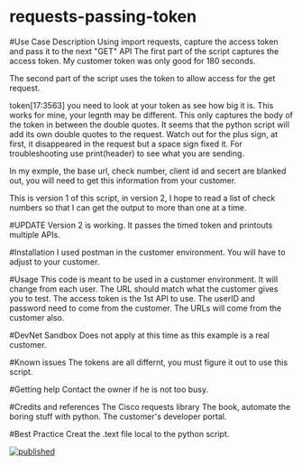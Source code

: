 # requests-passing-token
#Use Case Description
Using import requests, capture the access token and pass it to the next "GET" API 
The first part of the script captures the access token. My customer token was only good for 180 seconds. 

The second part of the script uses the token to allow access for the get request.

token[17:3563] you need to look at your token as see how big it is. This works for mine, your legnth may be different. This only captures the body of the token in between the double quotes. It seems that the python script will add its own double quotes to the request. Watch out for the plus sign, at first, it disappeared in the request but a space sign fixed it. For troubleshooting use print(header) to see what you are sending. 

In my exmple, the base url, check number, client id and secert are blanked out, you will need to get this information from your customer. 

This is version 1 of this script, in version 2, I hope to read a list of check numbers so that I can get the output to more than one at a time.

#UPDATE
Version 2 is working. It passes the timed token and printouts multiple APIs.

#Installation
I used postman in the customer environment. You will have to adjust to your customer.

#Usage
This code is meant to be used in a customer environment. It will change from each user. The URL should match what the customer gives you to test. The access token is the 1st API to use. The userID and password need to come from the customer. The URLs will come from the customer also.

#DevNet Sandbox
Does not apply at this time as this example is a real customer.

#Known issues
The tokens are all differnt, you must figure it out to use this script.

#Getting help
Contact the owner if he is not too busy.

#Credits and references
The Cisco requests library
The book, automate the boring stuff with python.
The customer's developer portal.

#Best Practice
Creat the .text file local to the python script.

[![published](https://static.production.devnetcloud.com/codeexchange/assets/images/devnet-published.svg)](https://developer.cisco.com/codeexchange/github/repo/wags69a/requests-passing-token)
